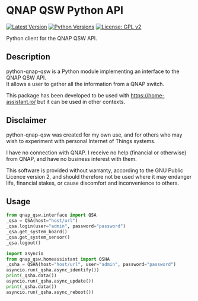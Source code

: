 QNAP QSW Python API
===================

[![Latest Version][mdversion-button]][md-pypi]
[![Python Versions][pyversion-button]][md-pypi]
[![License: GPL v2][gpl2-button]](LICENSE.md)

[gpl2-button]: https://img.shields.io/badge/License-GPL%20v2-blue.svg
[md-pypi]: https://pypi.org/project/qnap-qsw
[mdversion-button]: https://img.shields.io/pypi/v/qnap-qsw.svg
[pyversion-button]: https://img.shields.io/pypi/pyversions/qnap-qsw.svg

Python client for the QNAP QSW API.

Description
-----------

python-qnap-qsw is a Python module implementing an interface to the QNAP QSW API.  
It allows a user to gather all the information from a QNAP switch.

This package has been developed to be used with https://home-assistant.io/ but it can be used in other contexts.

Disclaimer
----------

python-qnap-qsw was created for my own use, and for others who may wish to experiment with personal Internet of Things systems.

I have no connection with QNAP. I receive no help (financial or otherwise) from QNAP, and have no business interest with them.

This software is provided without warranty, according to the GNU Public Licence version 2, and should therefore not be used where it may endanger life, financial stakes, or cause discomfort and inconvenience to others.

Usage
-----

```python
from qnap_qsw.interface import QSA
_qsa = QSA(host="host/url")
_qsa.login(user="admin", password="password")
_qsa.get_system_board()
_qsa.get_system_sensor()
_qsa.logout()
```

```python
import asyncio
from qnap_qsw.homeassistant import QSHA
_qsha = QSHA(host="host/url", user="admin", password="password")
asyncio.run(_qsha.async_identify())
print(_qsha.data())
asyncio.run(_qsha.async_update())
print(_qsha.data())
asyncio.run(_qsha.async_reboot())
```
